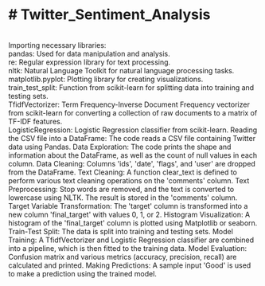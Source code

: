 <h1># Twitter_Sentiment_Analysis</h1> <br/>
Importing necessary libraries:<br/>
pandas: Used for data manipulation and analysis.<br/>
re: Regular expression library for text processing.<br/>
nltk: Natural Language Toolkit for natural language processing tasks.<br/>
matplotlib.pyplot: Plotting library for creating visualizations.<br/>
train_test_split: Function from scikit-learn for splitting data into training and testing sets.<br/>
TfidfVectorizer: Term Frequency-Inverse Document Frequency vectorizer from scikit-learn for converting a collection of raw documents to a matrix of TF-IDF features.<br/>
LogisticRegression: Logistic Regression classifier from scikit-learn.
Reading the CSV file into a DataFrame: The code reads a CSV file containing Twitter data using Pandas.
Data Exploration: The code prints the shape and information about the DataFrame, as well as the count of null values in each column.
Data Cleaning: Columns 'ids', 'date', 'flags', and 'user' are dropped from the DataFrame.
Text Cleaning: A function clear_text is defined to perform various text cleaning operations on the 'comments' column.
Text Preprocessing: Stop words are removed, and the text is converted to lowercase using NLTK. The result is stored in the 'comments' column.
Target Variable Transformation: The 'target' column is transformed into a new column 'final_target' with values 0, 1, or 2.
Histogram Visualization: A histogram of the 'final_target' column is plotted using Matplotlib or seaborn.
Train-Test Split: The data is split into training and testing sets.
Model Training: A TfidfVectorizer and Logistic Regression classifier are combined into a pipeline, which is then fitted to the training data.
Model Evaluation: Confusion matrix and various metrics (accuracy, precision, recall) are calculated and printed.
Making Predictions: A sample input 'Good' is used to make a prediction using the trained model.
